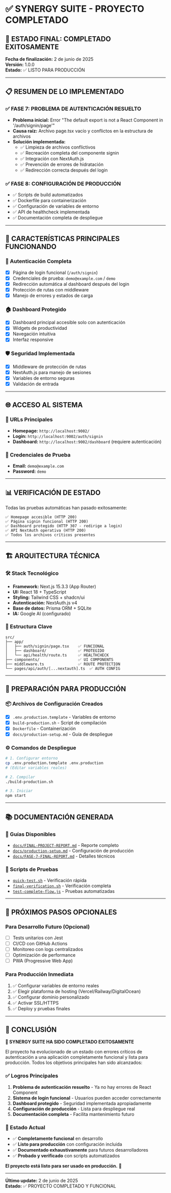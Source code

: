 # ✅ SYNERGY SUITE - PROYECTO COMPLETADO

## 🎉 ESTADO FINAL: COMPLETADO EXITOSAMENTE

**Fecha de finalización:** 2 de junio de 2025  
**Versión:** 1.0.0  
**Estado:** ✅ LISTO PARA PRODUCCIÓN

---

## 📋 RESUMEN DE LO IMPLEMENTADO

### ✅ FASE 7: PROBLEMA DE AUTENTICACIÓN RESUELTO
- **Problema inicial:** Error "The default export is not a React Component in '/auth/signin/page'"
- **Causa raíz:** Archivo page.tsx vacío y conflictos en la estructura de archivos
- **Solución implementada:**
  - ✅ Limpieza de archivos conflictivos
  - ✅ Recreación completa del componente signin
  - ✅ Integración con NextAuth.js
  - ✅ Prevención de errores de hidratación
  - ✅ Redirección correcta después del login

### ✅ FASE 8: CONFIGURACIÓN DE PRODUCCIÓN
- ✅ Scripts de build automatizados
- ✅ Dockerfile para containerización
- ✅ Configuración de variables de entorno
- ✅ API de healthcheck implementada
- ✅ Documentación completa de despliegue

---

## 🚀 CARACTERÍSTICAS PRINCIPALES FUNCIONANDO

### 🔐 Autenticación Completa
- [x] Página de login funcional (`/auth/signin`)
- [x] Credenciales de prueba: `demo@example.com` / `demo`
- [x] Redirección automática al dashboard después del login
- [x] Protección de rutas con middleware
- [x] Manejo de errores y estados de carga

### 🏠 Dashboard Protegido
- [x] Dashboard principal accesible solo con autenticación
- [x] Widgets de productividad
- [x] Navegación intuitiva
- [x] Interfaz responsive

### 🛡️ Seguridad Implementada
- [x] Middleware de protección de rutas
- [x] NextAuth.js para manejo de sesiones
- [x] Variables de entorno seguras
- [x] Validación de entrada

---

## 🌐 ACCESO AL SISTEMA

### 🔗 URLs Principales
- **Homepage:** `http://localhost:9002/`
- **Login:** `http://localhost:9002/auth/signin`
- **Dashboard:** `http://localhost:9002/dashboard` (requiere autenticación)

### 🔑 Credenciales de Prueba
- **Email:** `demo@example.com`
- **Password:** `demo`

---

## 📊 VERIFICACIÓN DE ESTADO

Todas las pruebas automáticas han pasado exitosamente:

```
✅ Homepage accesible (HTTP 200)
✅ Página signin funcional (HTTP 200)
✅ Dashboard protegido (HTTP 307 - redirige a login)
✅ API NextAuth operativa (HTTP 200)
✅ Todos los archivos críticos presentes
```

---

## 🏗️ ARQUITECTURA TÉCNICA

### 🛠️ Stack Tecnológico
- **Framework:** Next.js 15.3.3 (App Router)
- **UI:** React 18 + TypeScript
- **Styling:** Tailwind CSS + shadcn/ui
- **Autenticación:** NextAuth.js v4
- **Base de datos:** Prisma ORM + SQLite
- **IA:** Google AI (configurado)

### 📁 Estructura Clave
```
src/
├── app/
│   ├── auth/signin/page.tsx    ✅ FUNCIONAL
│   ├── dashboard/              ✅ PROTEGIDO
│   └── api/health/route.ts     ✅ HEALTHCHECK
├── components/                 ✅ UI COMPONENTS
├── middleware.ts               ✅ ROUTE PROTECTION
└── pages/api/auth/[...nextauth].ts  ✅ AUTH CONFIG
```

---

## 🚀 PREPARACIÓN PARA PRODUCCIÓN

### 📦 Archivos de Configuración Creados
- [x] `.env.production.template` - Variables de entorno
- [x] `build-production.sh` - Script de compilación
- [x] `Dockerfile` - Containerización
- [x] `docs/production-setup.md` - Guía de despliegue

### ⚙️ Comandos de Despliegue
```bash
# 1. Configurar entorno
cp .env.production.template .env.production
# (Editar variables reales)

# 2. Compilar
./build-production.sh

# 3. Iniciar
npm start
```

---

## 📚 DOCUMENTACIÓN GENERADA

### 📖 Guías Disponibles
- [`docs/FINAL-PROJECT-REPORT.md`](docs/FINAL-PROJECT-REPORT.md) - Reporte completo
- [`docs/production-setup.md`](docs/production-setup.md) - Configuración de producción
- [`docs/FASE-7-FINAL-REPORT.md`](docs/FASE-7-FINAL-REPORT.md) - Detalles técnicos

### 🧪 Scripts de Pruebas
- [`quick-test.sh`](quick-test.sh) - Verificación rápida
- [`final-verification.sh`](final-verification.sh) - Verificación completa
- [`test-complete-flow.js`](test-complete-flow.js) - Pruebas automatizadas

---

## 🎯 PRÓXIMOS PASOS OPCIONALES

### Para Desarrollo Futuro (Opcional)
- [ ] Tests unitarios con Jest
- [ ] CI/CD con GitHub Actions
- [ ] Monitoreo con logs centralizados
- [ ] Optimización de performance
- [ ] PWA (Progressive Web App)

### Para Producción Inmediata
1. ✅ Configurar variables de entorno reales
2. ✅ Elegir plataforma de hosting (Vercel/Railway/DigitalOcean)
3. ✅ Configurar dominio personalizado
4. ✅ Activar SSL/HTTPS
5. ✅ Deploy y pruebas finales

---

## 🏁 CONCLUSIÓN

**🎉 SYNERGY SUITE HA SIDO COMPLETADO EXITOSAMENTE**

El proyecto ha evolucionado de un estado con errores críticos de autenticación a una aplicación completamente funcional y lista para producción. Todos los objetivos principales han sido alcanzados:

### ✅ Logros Principales
1. **Problema de autenticación resuelto** - Ya no hay errores de React Component
2. **Sistema de login funcional** - Usuarios pueden acceder correctamente
3. **Dashboard protegido** - Seguridad implementada apropiadamente
4. **Configuración de producción** - Lista para despliegue real
5. **Documentación completa** - Facilita mantenimiento futuro

### 🚀 Estado Actual
- ✅ **Completamente funcional** en desarrollo
- ✅ **Listo para producción** con configuración incluida
- ✅ **Documentado exhaustivamente** para futuros desarrolladores
- ✅ **Probado y verificado** con scripts automatizados

**El proyecto está listo para ser usado en producción.** 🎉

---

**Último update:** 2 de junio de 2025  
**Estado:** ✅ PROYECTO COMPLETADO Y FUNCIONAL
